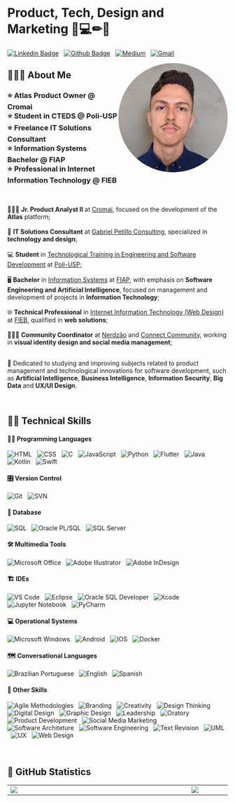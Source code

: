# Product, Tech, Design and Marketing 🎁💻✏🏢

 [![Linkedin Badge](https://img.shields.io/badge/-LinkedIn-0077B5?style=flat&logo=Linkedin&logoColor=white&link=https://www.linkedin.com/in/jjean-jacques10/)](https://www.linkedin.com/in/gabrielpetillo) &nbsp;
 [![Github Badge](https://img.shields.io/badge/-Github-242A2D?style=flat&logo=Github&logoColor=white&link=https://github.com/gspetillo/)](https://github.com/gspetillo/) &nbsp;
 [![Medium](https://img.shields.io/badge/-Medium-FFF?style=flat&logo=medium&logoColor=black&link=https://medium.com/@gspetillo)](https://medium.com/@gspetillo) &nbsp; 
 [![Gmail](https://img.shields.io/badge/-Gmail-FF0000?style=flat&logo=Gmail&logoColor=white&link=mailto:gspetillo@gmail.com)](mailto:gspetillo@gmail.com)

<img src="./foto_GabrielPetillo_Linkedin.jpg" min-width="250px" max-width="250px" width="250px" align="right" alt="Gabriel Petillo Profile Photo" style="border-radius: 50%; position:relative; z-index:99" >

## 👨🏻‍🦱 About Me


### ⭐ Atlas Product Owner @ Cromai <br> ⭐ Student in CTEDS @ Poli-USP <br> ⭐ Freelance IT Solutions Consultant <br> ⭐ Information Systems Bachelor @ FIAP <br> ⭐ Professional in Internet Information Technology @ FIEB

<br>
<p>

👨🏻‍💻 **Jr. Product Analyst II** at [Cromai](https://www.cromai.com/), focused on the development of the **Atlas** platform; <br><br>
💼 **IT Solutions Consultant** at [Gabriel Petillo Consulting](https://www.linkedin.com/company/gabriel-petillo-consulting/), specialized in **technology and design**; <br><br>
💻 **Student** in [Technological Training in Engineering and Software Development](https://conteudo.ituring.com.br/cteds) at [Poli-USP](https://www.poli.usp.br/); <br><br>
🖥️ **Bachelor** in [Information Systems](https://www.fiap.com.br/graduacao/bacharelado/sistemas-de-informacao/) at [FIAP](https://www.fiap.com.br/), with emphasis on **Software Engineering and Artificial Intelligence**, focused on management and development of projects in **Information Technology**;<br><br>
🌐 **Technical Professional** in [Internet Information Technology (Web Design)](https://fieb.edu.br/curso/informatica-para-internet/) at [FIEB](https://fieb.edu.br/), qualified in **web solutions**;<br><br>
👨🏻‍💼 **Community Coordinator** at [Nerdzão](https://www.linkedin.com/company/nerdz%C3%A3o/) and [Connect Community](https://www.linkedin.com/company/connect-comunidade/), working in **visual identity design and social media management**;<br><br>
 
💙 Dedicated to studying and improving subjects related to product management and technological innovations for software development, such as **Artificial Intelligence**, **Business Intelligence**, **Information Security**, **Big Data** and **UX/UI Design**.
</p><br>

## 🤹‍♂️ Technical Skills
#### 👨‍💻 Programming Languages
![HTML](https://img.shields.io/badge/-HTML-ff0d00?style=flat&logoColor=white&logo=html5) &nbsp;
![CSS](https://img.shields.io/badge/-CSS-196eff?style=flat&logoColor=white&logo=css3) &nbsp;
![C](https://img.shields.io/badge/-C_Lang-3746a8?style=flat&logoColor=white&logo=c) &nbsp;
![JavaScript](https://img.shields.io/badge/-JavaScript-efd81d?style=flat&logoColor=white&logo=javascript) &nbsp;
![Python](https://img.shields.io/badge/-Python-0077B5?style=flat&logoColor=white&logo=python) &nbsp;
![Flutter](https://img.shields.io/badge/-Flutter-45D1FD?style=flat&logoColor=white&logo=flutter) &nbsp;
![Java](https://img.shields.io/badge/-Java-ff961f?style=flat&logoColor=white&logo=java) &nbsp;
![Kotlin](https://img.shields.io/badge/-Kotlin-766cdc?style=flat&logoColor=white&logo=kotlin) &nbsp;
![Swift](https://img.shields.io/badge/-Swift-f44d2b?style=flat&logoColor=white&logo=swift) &nbsp;

#### 🎛 Version Control
![Git](https://img.shields.io/badge/-Git-000?style=flat&logoColor=white&logo=git) &nbsp;
![SVN](https://img.shields.io/badge/-SVN-7c97c2?style=flat&logoColor=white&logo=subversion) &nbsp;

#### 🎲 Database
![SQL](https://img.shields.io/badge/-SQL-1d4a65?style=flat&logoColor=white&logo=mysql) &nbsp;
![Oracle PL/SQL](https://img.shields.io/badge/-Oracle_PL/SQL-f7111a?style=flat&logoColor=white&logo=oracle) &nbsp;
![SQL Server](https://img.shields.io/badge/-SQLite-444444?style=flat&logoColor=white&logo=sqlite) &nbsp;

#### 🛠 Multimedia Tools
![Microsoft Office](https://img.shields.io/badge/-Microsoft_Office-dc5400?style=flat&logoColor=white&logo=microsoft-office) &nbsp; 
![Adobe Illustrator](https://img.shields.io/badge/-Adobe_Illustrator-f79500?style=flat&logoColor=white&logo=adobe-illustrator) &nbsp;
![Adobe InDesign](https://img.shields.io/badge/-Adobe_InDesign-f73163?style=flat&logoColor=white&logo=adobe-indesign) &nbsp;

#### 🏗 IDEs
![VS Code](https://img.shields.io/badge/-Visual_Studio_Code-1880C6?style=flat&logoColor=white&logo=visual-studio) &nbsp;
![Eclipse](https://img.shields.io/badge/-Eclipse-41327C?style=flat&logoColor=white&logo=eclipse) &nbsp;
![Oracle SQL Developer](https://img.shields.io/badge/-Oracle_SQL_Developer-95AFCB?style=flat&logoColor=white&logo=oracle) &nbsp;
![Xcode](https://img.shields.io/badge/-Xcode-529EFF?style=flat&logoColor=white&logo=xcode) &nbsp;
![Jupyter Notebook](https://img.shields.io/badge/-Jupyter_Notebook-F37726?style=flat&logoColor=white&logo=jupyter) &nbsp;
![PyCharm](https://img.shields.io/badge/-PyCharm-20D68B?style=flat&logoColor=white&logo=pycharm) &nbsp;

#### 💻 Operational Systems
![Microsoft Windows](https://img.shields.io/badge/-Microsoft_Windows-00A8E8?style=flat&logoColor=white&logo=windows) &nbsp;
![Android](https://img.shields.io/badge/-Android-3bd580?style=flat&logoColor=white&logo=android) &nbsp;
![IOS](https://img.shields.io/badge/-iOS-9A9999?style=flat&logoColor=white&logo=apple) &nbsp;
![Docker](https://img.shields.io/badge/-Docker-2391E6?style=flat&logoColor=white&logo=docker) &nbsp;

#### 🗺 Conversational Languages
![Brazilian Portuguese](https://img.shields.io/badge/-Brazilian_Portuguese:_Native-009638?style=flat&logoColor=white) &nbsp;
![English](https://img.shields.io/badge/-English:_Intermediate_(B2)-39386B?style=flat&logoColor=white) &nbsp;
![Spanish](https://img.shields.io/badge/-Spanish:_Basic-C00B1D?style=flat&logoColor=white) &nbsp;

#### 💬 Other Skills
![Agile Methodologies](https://img.shields.io/badge/-Agile_Methodologies-ddd?style=flat&logoColor=white) &nbsp;
![Branding](https://img.shields.io/badge/-Branding-ddd?style=flat&logoColor=white) &nbsp;
![Creativity](https://img.shields.io/badge/-Creativity-ddd?style=flat&logoColor=white) &nbsp;
![Design Thinking](https://img.shields.io/badge/-Design_Thinking-ddd?style=flat&logoColor=white) &nbsp;
![Digital Design](https://img.shields.io/badge/-Digital_Design-ddd?style=flat&logoColor=white) &nbsp;
![Graphic Design](https://img.shields.io/badge/-Graphic_Design-ddd?style=flat&logoColor=white) &nbsp;
![Leadership](https://img.shields.io/badge/-Leadership-ddd?style=flat&logoColor=white) &nbsp;
![Oratory](https://img.shields.io/badge/-Oratory-ddd?style=flat&logoColor=white) &nbsp;
![Product Development](https://img.shields.io/badge/-Product_Development-ddd?style=flat&logoColor=white) &nbsp;
![Social Media Marketing](https://img.shields.io/badge/-Social_Media_Marketing-ddd?style=flat&logoColor=white) &nbsp;
![Software Architeture](https://img.shields.io/badge/-Software_Architeture-ddd?style=flat&logoColor=white) &nbsp;
![Software Engineering](https://img.shields.io/badge/-Software_Engineering-ddd?style=flat&logoColor=white) &nbsp;
![Text Revision](https://img.shields.io/badge/-Text_Revision-ddd?style=flat&logoColor=white) &nbsp;
![UML](https://img.shields.io/badge/-UML-ddd?style=flat&logoColor=white) &nbsp;
![UX](https://img.shields.io/badge/-UX-ddd?style=flat&logoColor=white) &nbsp;
![Web Design](https://img.shields.io/badge/-Web_Design-ddd?style=flat&logoColor=white) &nbsp;
<br><br><br>

## 🧾 GitHub Statistics
  <table>
    <tr>
        <td><img width="400px" align="left" src="https://github-readme-stats.vercel.app/api/top-langs/?username=gspetillo&hide=JupyterNotebookPHP&layout=compact&count_private=true&langs_count=8&theme=tokyonight" /></td>
        <td><img width="495px" align="left" src="https://github-readme-stats.vercel.app/api?username=gspetillo&show_icons=true&count_private=true&theme=tokyonight" /></td>
    </tr>   
  </table>

